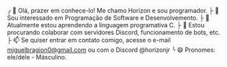 ╭ 👋 Olá, prazer em conhece-lo! Me chamo Horizon e sou programador.
├  👀 Sou interessado em Programação de Software e Desenvolvemento.
├  🌱 Atualmente estou aprendendo a linguagem programativa C.
├  💞️ Estou procurando colaborar com servidores Discord, funcionamento de bots, etc.
├  📫 Se quiser entrar em contato comigo, acesse o e-mail miguelbragion0@gmail.com ou com o Discord @horizonjr
╰  😄 Pronomes: ele/dele - Másculino.
